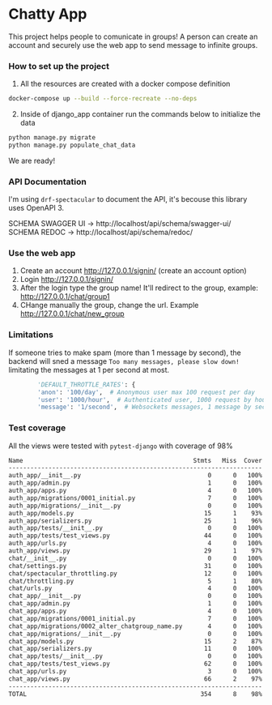 # Chatty App

This project helps people to comunicate in groups! A person can create an account and securely use the web app to send message to infinite groups.

### How to set up the project

1. All the resources are created with a docker compose definition
```sh
docker-compose up --build --force-recreate --no-deps
```
2. Inside of django_app container run the commands below to initialize the data
```sh
python manage.py migrate
python manage.py populate_chat_data
```
We are ready!

### API Documentation

I'm using `drf-spectacular` to document the API, it's becouse this library uses OpenAPI 3.

SCHEMA SWAGGER UI -> http://localhost/api/schema/swagger-ui/
SCHEMA REDOC -> http://localhost/api/schema/redoc/

### Use the web app

1. Create an account http://127.0.0.1/signin/ (create an account option)
2. Login http://127.0.0.1/signin/
3. After the login type the group name! It'll redirect to the group, example: http://127.0.0.1/chat/group1
4. CHange manually the group, change the url. Example http://127.0.0.1/chat/new_group

### Limitations

If someone tries to make spam (more than 1 message by second), the backend will sned a message `Too many messages, please slow down!` limitating the messages at 1 per second at most.

```python
        'DEFAULT_THROTTLE_RATES': {
        'anon': '100/day',  # Anonymous user max 100 request per day 
        'user': '1000/hour',  # Authenticated user, 1000 request by hour
        'message': '1/second',  # Websockets messages, 1 message by second
```

### Test coverage
All the views were tested with `pytest-django` with coverage of 98%

```sh
Name                                               Stmts   Miss  Cover
----------------------------------------------------------------------
auth_app/__init__.py                                   0      0   100%
auth_app/admin.py                                      1      0   100%
auth_app/apps.py                                       4      0   100%
auth_app/migrations/0001_initial.py                    7      0   100%
auth_app/migrations/__init__.py                        0      0   100%
auth_app/models.py                                    15      1    93%
auth_app/serializers.py                               25      1    96%
auth_app/tests/__init__.py                             0      0   100%
auth_app/tests/test_views.py                          44      0   100%
auth_app/urls.py                                       4      0   100%
auth_app/views.py                                     29      1    97%
chat/__init__.py                                       0      0   100%
chat/settings.py                                      31      0   100%
chat/spectacular_throttling.py                        12      0   100%
chat/throttling.py                                     5      1    80%
chat/urls.py                                           4      0   100%
chat_app/__init__.py                                   0      0   100%
chat_app/admin.py                                      1      0   100%
chat_app/apps.py                                       4      0   100%
chat_app/migrations/0001_initial.py                    7      0   100%
chat_app/migrations/0002_alter_chatgroup_name.py       4      0   100%
chat_app/migrations/__init__.py                        0      0   100%
chat_app/models.py                                    15      2    87%
chat_app/serializers.py                               11      0   100%
chat_app/tests/__init__.py                             0      0   100%
chat_app/tests/test_views.py                          62      0   100%
chat_app/urls.py                                       3      0   100%
chat_app/views.py                                     66      2    97%
----------------------------------------------------------------------
TOTAL                                                354      8    98%
```